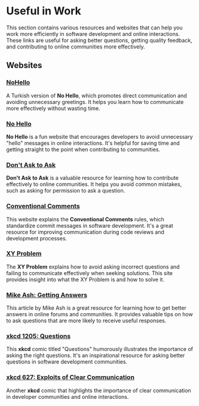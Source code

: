 # Useful in Work

This section contains various resources and websites that can help you work more efficiently in software development and online interactions. These links are useful for asking better questions, getting quality feedback, and contributing to online communities more effectively.

## Websites

### [NoHello](https://nohello.net/tr/)
A Turkish version of **No Hello**, which promotes direct communication and avoiding unnecessary greetings. It helps you learn how to communicate more effectively without wasting time.

### [No Hello](https://sbmueller.github.io/nohello/)
**No Hello** is a fun website that encourages developers to avoid unnecessary "hello" messages in online interactions. It's helpful for saving time and getting straight to the point when contributing to communities.

### [Don't Ask to Ask](https://dontasktoask.com/)
**Don't Ask to Ask** is a valuable resource for learning how to contribute effectively to online communities. It helps you avoid common mistakes, such as asking for permission to ask a question.

### [Conventional Comments](https://conventionalcomments.org/)
This website explains the **Conventional Comments** rules, which standardize commit messages in software development. It's a great resource for improving communication during code reviews and development processes.

### [XY Problem](https://xyproblem.info/)
The **XY Problem** explains how to avoid asking incorrect questions and failing to communicate effectively when seeking solutions. This site provides insight into what the XY Problem is and how to solve it.

### [Mike Ash: Getting Answers](https://www.mikeash.com/getting_answers.html)
This article by Mike Ash is a great resource for learning how to get better answers in online forums and communities. It provides valuable tips on how to ask questions that are more likely to receive useful responses.

### [xkcd 1205: Questions](https://xkcd.com/1205/)
This **xkcd** comic titled "Questions" humorously illustrates the importance of asking the right questions. It's an inspirational resource for asking better questions in software development communities.

### [xkcd 627: Exploits of Clear Communication](https://xkcd.com/627/)
Another **xkcd** comic that highlights the importance of clear communication in developer communities and online interactions.
